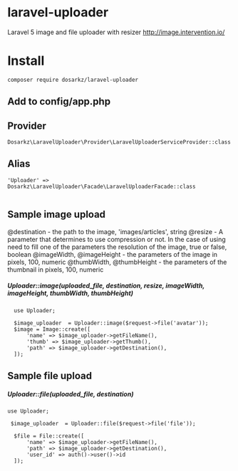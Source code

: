 # laravel-uploader
Laravel 5 image and file uploader with resizer http://image.intervention.io/

# Install 
```
composer require dosarkz/laravel-uploader
```
## Add to config/app.php

## Provider 
```
Dosarkz\LaravelUploader\Provider\LaravelUploaderServiceProvider::class
```
## Alias

```
'Uploader' => Dosarkz\LaravelUploader\Facade\LaravelUploaderFacade::class
  
```
## Sample image upload
@destination - the path to the image, 'images/articles', string
@resize - A parameter that determines to use compression or not. In the case of using need to fill one of the parameters the resolution of the image, true or false, boolean
@imageWidth, @imageHeight - the parameters of the image in pixels, 100, numeric
@thumbWidth, @thumbHeight - the parameters of the thumbnail in pixels, 100, numeric
##### Uploader::image(uploaded_file, destination, resize, imageWidth, imageHeight, thumbWidth, thumbHeight)
```
  use Uploader;
  
  $image_uploader  = Uploader::image($request->file('avatar'));
  $image = Image::create([
      'name' => $image_uploader->getFileName(),
      'thumb' => $image_uploader->getThumb(),
      'path' => $image_uploader->getDestination(),
  ]);

```

## Sample file upload
##### Uploader::file(uploaded_file, destination)

```
use Uploader;
  
 $image_uploader  = Uploader::file($request->file('file'));

  $file = File::create([
      'name' => $image_uploader->getFileName(),
      'path' => $image_uploader->getDestination(),
      'user_id' => auth()->user()->id
  ]);
                        
```
